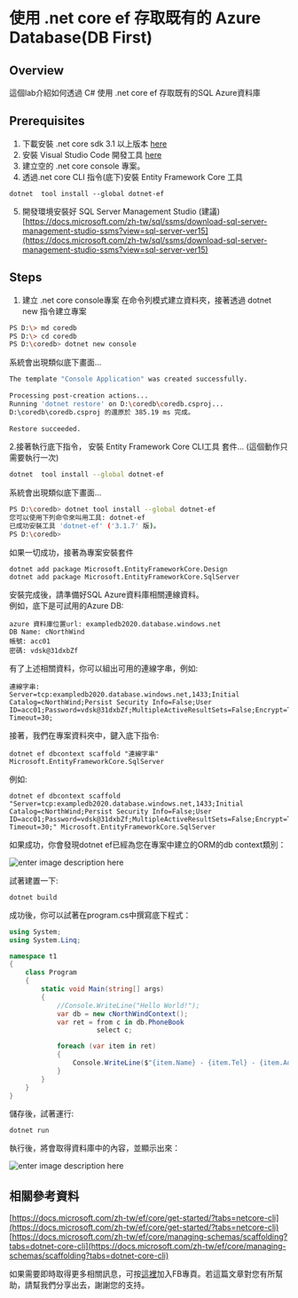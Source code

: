 使用 .net core ef 存取既有的 Azure Database(DB First)
===

## Overview
這個lab介紹如何透過 C# 使用 .net core ef 存取既有的SQL Azure資料庫

## Prerequisites
1. 下載安裝 .net core sdk 3.1 以上版本 [here](https://dotnet.microsoft.com/download)
2. 安裝 Visual Studio Code 開發工具 [here](https://code.visualstudio.com/download)
3. 建立空的 .net core console 專案。
4. 透過.net core CLI 指令(底下)安裝  Entity Framework Core 工具
```dos
dotnet  tool install --global dotnet-ef
```
5. 開發環境安裝好 SQL Server Management Studio (建議) [https://docs.microsoft.com/zh-tw/sql/ssms/download-sql-server-management-studio-ssms?view=sql-server-ver15](https://docs.microsoft.com/zh-tw/sql/ssms/download-sql-server-management-studio-ssms?view=sql-server-ver15)

## Steps

1. 建立 .net core console專案
在命令列模式建立資料夾，接著透過 dotnet new 指令建立專案
```bash
PS D:\> md coredb
PS D:\> cd coredb
PS D:\coredb> dotnet new console
```
系統會出現類似底下畫面...
```bash
The template "Console Application" was created successfully.  
  
Processing post-creation actions...  
Running 'dotnet restore' on D:\coredb\coredb.csproj...  
D:\coredb\coredb.csproj 的還原於 385.19 ms 完成。  
  
Restore succeeded.
```

2.接著執行底下指令， 安裝  Entity Framework Core CLI工具 套件...
(這個動作只需要執行一次)
```bash
dotnet  tool install --global dotnet-ef
```
系統會出現類似底下畫面...
```bash
PS D:\coredb> dotnet tool install --global dotnet-ef  
您可以使用下列命令來叫用工具: dotnet-ef  
已成功安裝工具 'dotnet-ef' ('3.1.7' 版)。  
PS D:\coredb>
```
如果一切成功，接著為專案安裝套件
```
dotnet add package Microsoft.EntityFrameworkCore.Design
dotnet add package Microsoft.EntityFrameworkCore.SqlServer
```

安裝完成後，請準備好SQL Azure資料庫相關連線資料。  
例如，底下是可試用的Azure DB:
```
azure 資料庫位置url: exampledb2020.database.windows.net
DB Name: cNorthWind
帳號: acc01
密碼: vdsk@31dxbZf
```
有了上述相關資料，你可以組出可用的連線字串，例如:
```
連線字串: 
Server=tcp:exampledb2020.database.windows.net,1433;Initial Catalog=cNorthWind;Persist Security Info=False;User ID=acc01;Password=vdsk@31dxbZf;MultipleActiveResultSets=False;Encrypt=True;TrustServerCertificate=False;Connection Timeout=30;
```
接著，我們在專案資料夾中，鍵入底下指令:
```
dotnet ef dbcontext scaffold "連線字串" Microsoft.EntityFrameworkCore.SqlServer
```
例如:
```
dotnet ef dbcontext scaffold "Server=tcp:exampledb2020.database.windows.net,1433;Initial Catalog=cNorthWind;Persist Security Info=False;User ID=acc01;Password=vdsk@31dxbZf;MultipleActiveResultSets=False;Encrypt=True;TrustServerCertificate=False;Connection Timeout=30;" Microsoft.EntityFrameworkCore.SqlServer
```
如果成功，你會發現dotnet ef已經為您在專案中建立的ORM的db context類別：

![enter image description here](https://i.imgur.com/ZsU8TzN.png)

試著建置一下:
```
dotnet build
```
成功後，你可以試著在program.cs中撰寫底下程式：
```csharp
using System;
using System.Linq;

namespace t1
{
    class Program
    {
        static void Main(string[] args)
        {
            //Console.WriteLine("Hello World!");
            var db = new cNorthWindContext();
            var ret = from c in db.PhoneBook
                      select c;

            foreach (var item in ret)
            {
                Console.WriteLine($"{item.Name} - {item.Tel} - {item.Address} ");
            }
        }
    }
}

```
儲存後，試著運行:
```
dotnet run
```

 執行後，將會取得資料庫中的內容，並顯示出來：
 
 ![enter image description here](https://i.imgur.com/mySdpnl.png)
 
相關參考資料
---
[https://docs.microsoft.com/zh-tw/ef/core/get-started/?tabs=netcore-cli](https://docs.microsoft.com/zh-tw/ef/core/get-started/?tabs=netcore-cli)   
[https://docs.microsoft.com/zh-tw/ef/core/managing-schemas/scaffolding?tabs=dotnet-core-cli](https://docs.microsoft.com/zh-tw/ef/core/managing-schemas/scaffolding?tabs=dotnet-core-cli)

如果需要即時取得更多相關訊息，可按[這裡](https://www.facebook.com/DotNetWalker/)加入FB專頁。若這篇文章對您有所幫助，請幫我們分享出去，謝謝您的支持。
